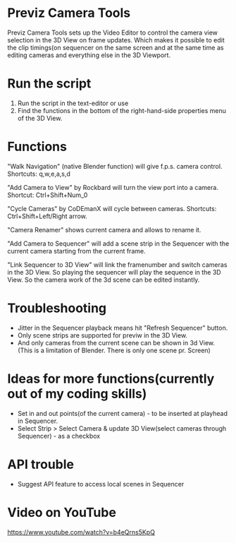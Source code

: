 # Previz Camera Tools

Previz Camera Tools sets up the Video Editor to control the camera view selection in the 3D View on frame updates. Which makes it possible to edit the clip timings(on sequencer on the same screen and at the same time as editing cameras and everything else in the 3D Viewport.

# Run the script
 1. Run the script in the text-editor or use 
 2. Find the functions in the bottom of the right-hand-side
    properties menu of the 3D View.

# Functions
 "Walk Navigation" (native Blender function) will give f.p.s. 
 camera control. Shortcuts: q,w,e,a,s,d
 
 "Add Camera to View" by Rockbard will turn the view port
 into a camera. Shortcut: Ctrl+Shift+Num_0
 
 "Cycle Cameras" by CoDEmanX will cycle between cameras. 
 Shortcuts: Ctrl+Shift+Left/Right arrow.
 
 "Camera Renamer" shows current camera and allows to rename it.
      
 "Add Camera to Sequencer" will add a scene strip
 in the Sequencer with the current camera starting from the
 current frame.

 "Link Sequencer to 3D View" will link the 
 framenumber and switch cameras in the 3D View. So playing 
 the sequencer will play the sequence in the 3D View. So 
 the camera work of the 3d scene can be edited instantly. 

# Troubleshooting 
 - Jitter in the Sequencer playback means hit "Refresh Sequencer" button. 
 - Only scene strips are supported for previw in the 3D View. 
 - And only cameras from the current scene can be shown in 3d View. 
   (This is a limitation of Blender. There is only one scene pr. 
   Screen) 

# Ideas for more functions(currently out of my coding skills) 
 - Set in and out points(of the current camera) - to be inserted at playhead in Sequencer. 
 - Select Strip > Select Camera & update 3D View(select cameras through Sequencer) - as a checkbox 

# API trouble
 - Suggest API feature to access local scenes in Sequencer


# Video on YouTube
https://www.youtube.com/watch?v=b4eQrns5KpQ
